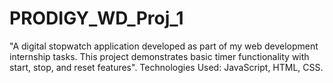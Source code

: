 # PRODIGY_WD_Proj_1
"A digital stopwatch application developed as part of my web development internship tasks. This project demonstrates basic timer functionality with start, stop, and reset features". Technologies Used: JavaScript, HTML, CSS.
